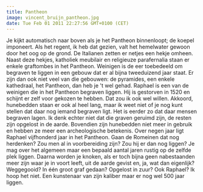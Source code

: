 ```yaml
---
title: Pantheon
image: vincent_bruijn_pantheon.jpg
date: Tue Feb 01 2011 22:27:56 GMT+0100 (CET)
---
```


Je kijkt automatisch naar boven als je het Pantheon binnenloopt; de koepel imponeert. Als het regent, ik heb dat gezien, valt het hemelwater gewoon door het oog op de grond. De Italianen zetten er netjes een hekje omheen. Naast deze hekjes, katholiek meubilair en religieuze parafernalia staan er enkele graftombes in het Pantheon.
Weinigen is de eer toebedeeld om begraven te liggen in een gebouw dat er al bijna tweeduizend jaar staat. Er zijn dan ook niet veel van die gebouwen: de pyramides, een enkele kathedraal, het Pantheon, dan heb je 't wel gehad. Raphael is een van de weinigen die in het Pantheon begraven liggen. Hij is gestorven in 1520 en schijnt er zelf voor gekozen te hebben. Dat zou ik ook wel willen.
Akkoord, hunebedden staan er ook al heel lang, maar ik weet niet of je nog kunt stellen dat daar nog iemand begraven ligt. Het is eerder zo dat daar mensen begraven lagen. Ik denk echter niet dat die graven geruimd zijn, de resten zijn opgelost in de aarde. Bovendien zijn hunebedden niet meer in gebruik en hebben ze meer een archeologische betekenis.
Over negen jaar ligt Raphael vijfhonderd jaar in het Pantheon. Gaan de Romeinen dat nog herdenken? Zou men al in voorbereiding zijn? Zou hij er dan nog liggen? Je mag over het algemeen maar een bepaald aantal jaren rustig op de zelfde plek liggen. Daarna worden je knoken, als er toch bijna geen nabestaanden meer zijn waar je in voort leeft, uit de aarde gevist en, ja, wat dan eigenlijk? Weggegooid? In één groot graf gedaan? Opgelost in zuur? Ook Raphael? Ik hoop het niet. Een kunstenaar van zijn kaliber maar er nog wel 500 jaar liggen.
